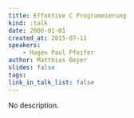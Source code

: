 ```yaml
---
title: Effektive C Programmierung
kind: :talk
date: 2006-01-01
created_at: 2015-07-11
speakers:
    - Hagen Paul Pfeifer
author: Matthias Beyer
slides: false
tags:
link_in_talk_list: false
---
```


No description.
